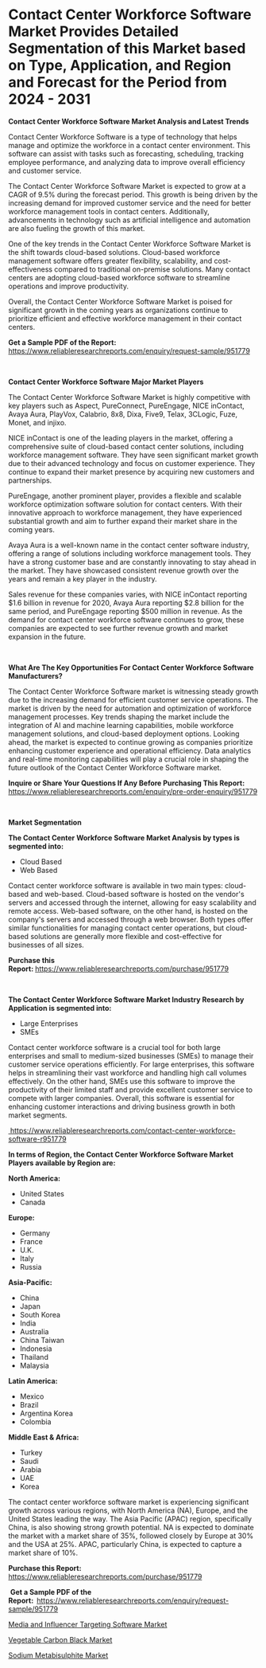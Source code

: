 <p><h1>Contact Center Workforce Software Market Provides Detailed Segmentation of this Market based on Type, Application, and Region and Forecast for the Period from 2024 - 2031</h1></p><p><strong>Contact Center Workforce Software Market Analysis and Latest Trends</strong></p>
<p><p>Contact Center Workforce Software is a type of technology that helps manage and optimize the workforce in a contact center environment. This software can assist with tasks such as forecasting, scheduling, tracking employee performance, and analyzing data to improve overall efficiency and customer service.</p><p>The Contact Center Workforce Software Market is expected to grow at a CAGR of 9.5% during the forecast period. This growth is being driven by the increasing demand for improved customer service and the need for better workforce management tools in contact centers. Additionally, advancements in technology such as artificial intelligence and automation are also fueling the growth of this market.</p><p>One of the key trends in the Contact Center Workforce Software Market is the shift towards cloud-based solutions. Cloud-based workforce management software offers greater flexibility, scalability, and cost-effectiveness compared to traditional on-premise solutions. Many contact centers are adopting cloud-based workforce software to streamline operations and improve productivity.</p><p>Overall, the Contact Center Workforce Software Market is poised for significant growth in the coming years as organizations continue to prioritize efficient and effective workforce management in their contact centers.</p></p>
<p><strong>Get a Sample PDF of the Report:&nbsp;</strong> <a href="https://www.reliableresearchreports.com/enquiry/request-sample/951779">https://www.reliableresearchreports.com/enquiry/request-sample/951779</a></p>
<p>&nbsp;</p>
<p><strong>Contact Center Workforce Software Major Market Players</strong></p>
<p><p>The Contact Center Workforce Software Market is highly competitive with key players such as Aspect, PureConnect, PureEngage, NICE inContact, Avaya Aura, PlayVox, Calabrio, 8x8, Dixa, Five9, Telax, 3CLogic, Fuze, Monet, and injixo. </p><p>NICE inContact is one of the leading players in the market, offering a comprehensive suite of cloud-based contact center solutions, including workforce management software. They have seen significant market growth due to their advanced technology and focus on customer experience. They continue to expand their market presence by acquiring new customers and partnerships.</p><p>PureEngage, another prominent player, provides a flexible and scalable workforce optimization software solution for contact centers. With their innovative approach to workforce management, they have experienced substantial growth and aim to further expand their market share in the coming years.</p><p>Avaya Aura is a well-known name in the contact center software industry, offering a range of solutions including workforce management tools. They have a strong customer base and are constantly innovating to stay ahead in the market. They have showcased consistent revenue growth over the years and remain a key player in the industry.</p><p>Sales revenue for these companies varies, with NICE inContact reporting $1.6 billion in revenue for 2020, Avaya Aura reporting $2.8 billion for the same period, and PureEngage reporting $500 million in revenue. As the demand for contact center workforce software continues to grow, these companies are expected to see further revenue growth and market expansion in the future.</p></p>
<p>&nbsp;</p>
<p><strong>What Are The Key Opportunities For Contact Center Workforce Software Manufacturers?</strong></p>
<p><p>The Contact Center Workforce Software market is witnessing steady growth due to the increasing demand for efficient customer service operations. The market is driven by the need for automation and optimization of workforce management processes. Key trends shaping the market include the integration of AI and machine learning capabilities, mobile workforce management solutions, and cloud-based deployment options. Looking ahead, the market is expected to continue growing as companies prioritize enhancing customer experience and operational efficiency. Data analytics and real-time monitoring capabilities will play a crucial role in shaping the future outlook of the Contact Center Workforce Software market.</p></p>
<p><strong>Inquire or Share Your Questions If Any Before Purchasing This Report:</strong> <a href="https://www.reliableresearchreports.com/enquiry/pre-order-enquiry/951779">https://www.reliableresearchreports.com/enquiry/pre-order-enquiry/951779</a></p>
<p>&nbsp;</p>
<p><strong>Market Segmentation</strong></p>
<p><strong>The Contact Center Workforce Software Market Analysis by types is segmented into:</strong></p>
<p><ul><li>Cloud Based</li><li>Web Based</li></ul></p>
<p><p>Contact center workforce software is available in two main types: cloud-based and web-based. Cloud-based software is hosted on the vendor's servers and accessed through the internet, allowing for easy scalability and remote access. Web-based software, on the other hand, is hosted on the company's servers and accessed through a web browser. Both types offer similar functionalities for managing contact center operations, but cloud-based solutions are generally more flexible and cost-effective for businesses of all sizes.</p></p>
<p><strong>Purchase this Report:&nbsp;</strong><a href="https://www.reliableresearchreports.com/purchase/951779">https://www.reliableresearchreports.com/purchase/951779</a></p>
<p>&nbsp;</p>
<p><strong>The Contact Center Workforce Software Market Industry Research by Application is segmented into:</strong></p>
<p><ul><li>Large Enterprises</li><li>SMEs</li></ul></p>
<p><p>Contact center workforce software is a crucial tool for both large enterprises and small to medium-sized businesses (SMEs) to manage their customer service operations efficiently. For large enterprises, this software helps in streamlining their vast workforce and handling high call volumes effectively. On the other hand, SMEs use this software to improve the productivity of their limited staff and provide excellent customer service to compete with larger companies. Overall, this software is essential for enhancing customer interactions and driving business growth in both market segments.</p></p>
<p><a href="https://www.reliableresearchreports.com/contact-center-workforce-software-r951779">&nbsp;https://www.reliableresearchreports.com/contact-center-workforce-software-r951779</a></p>
<p><strong>In terms of Region, the Contact Center Workforce Software Market Players available by Region are:</strong></p>
<p>
    <p> <strong> North America: </strong>
        <ul>
            <li>United States</li>
            <li>Canada</li>
        </ul>
        </p> 
    <p> <strong> Europe: </strong>
        <ul>
            <li>Germany</li>
            <li>France</li>
            <li>U.K.</li>
            <li>Italy</li>
            <li>Russia</li>
        </ul>
        </p> 
    <p> <strong> Asia-Pacific: </strong>
        <ul>
            <li>China</li>
            <li>Japan</li>
            <li>South Korea</li>
            <li>India</li>
            <li>Australia</li>
            <li>China Taiwan</li>
            <li>Indonesia</li>
            <li>Thailand</li>
            <li>Malaysia</li>
        </ul>
        </p> 
    <p> <strong> Latin America: </strong>
        <ul>
            <li>Mexico</li>
            <li>Brazil</li>
            <li>Argentina Korea</li>
            <li>Colombia</li>
        </ul>
        </p> 
    <p> <strong> Middle East & Africa: </strong>
        <ul>
            <li>Turkey</li>
            <li>Saudi</li>
            <li>Arabia</li>
            <li>UAE</li>
            <li>Korea</li>
        </ul>
    </p>
    </p>
<p><p>The contact center workforce software market is experiencing significant growth across various regions, with North America (NA), Europe, and the United States leading the way. The Asia Pacific (APAC) region, specifically China, is also showing strong growth potential. NA is expected to dominate the market with a market share of 35%, followed closely by Europe at 30% and the USA at 25%. APAC, particularly China, is expected to capture a market share of 10%.</p></p>
<p><strong>Purchase this Report: </strong><a href="https://www.reliableresearchreports.com/purchase/951779">https://www.reliableresearchreports.com/purchase/951779</a></p>
<p>&nbsp;<strong>Get a Sample PDF of the Report:&nbsp;&nbsp;</strong><a href="https://www.reliableresearchreports.com/enquiry/request-sample/951779">https://www.reliableresearchreports.com/enquiry/request-sample/951779</a></p>
<p><strong></strong></p>
<p><p><a href="https://github.com/RichRobinson5/Market-Research-Report-List-5/blob/main/media-and-influencer-targeting-software-market.md">Media and Influencer Targeting Software Market</a></p><p><a href="https://www.linkedin.com/pulse/vegetable-carbon-black-market-provides-comprehensive-analysis-bjjve?trackingId=zgp4pa2YU1VKSK%2B%2FPNBXbw%3D%3D">Vegetable Carbon Black Market</a></p><p><a href="https://www.linkedin.com/pulse/sodium-metabisulphite-market-size-examines-its-scope-primary-58pce?trackingId=KtKncQ%2BU7dXvB0s%2BRW92BQ%3D%3D">Sodium Metabisulphite Market</a></p></p>